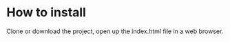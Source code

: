 # How to install

   Clone or download the project, open up the index.html file in a web browser.
   


